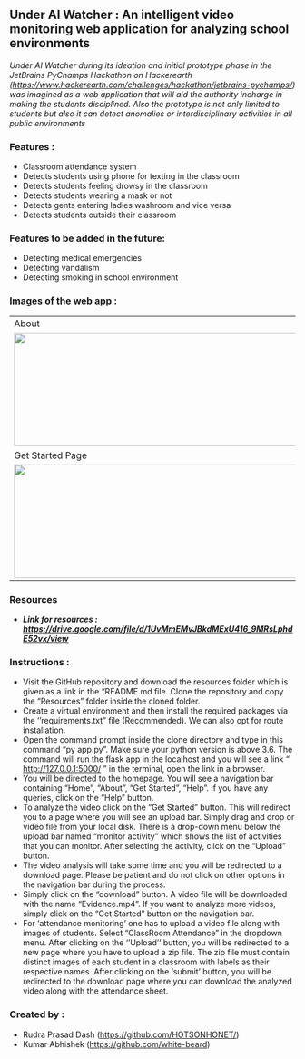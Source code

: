 ## Under AI Watcher : An intelligent video monitoring web application for analyzing school environments

*Under AI Watcher during its ideation and initial prototype phase in the JetBrains PyChamps Hackathon on Hackerearth (https://www.hackerearth.com/challenges/hackathon/jetbrains-pychamps/) was imagined as a web application that will aid the authority incharge in making the students disciplined. Also the prototype is not only limited to students but also it can detect anomalies or interdisciplinary activities in all public environments*

### Features :
*   Classroom attendance system 
*   Detects students using phone for texting in the classroom 
*   Detects students feeling drowsy in the classroom 
*   Detects students wearing a mask or not
*   Detects gents entering ladies washroom and vice versa
*   Detects students outside their classroom

### Features to be added in the future:
*   Detecting medical emergencies
*   Detecting vandalism
*   Detecting smoking in school environment 

### Images of the web app :

<table>
  <tr>
    <td>About</td>
     <td>Home</td>
  </tr>
  <tr>
    <td><img src="https://user-images.githubusercontent.com/54463399/99926692-84a22680-2d68-11eb-8b9c-d1e6cbbd2105.jpeg" width=500 height=200></td>
    <td><img src="https://user-images.githubusercontent.com/54463399/99926742-b915e280-2d68-11eb-94a2-0728d75905bb.jpeg" width=500 height=200></td>
  </tr>
  <tr>
    <td>Get Started Page</td>
     <td>Download Page</td>
  </tr>
  <tr>
    <td><img src="https://user-images.githubusercontent.com/54463399/99926828-06924f80-2d69-11eb-963a-6dae3a5e414a.jpeg" width=500 height=200></td>
    <td><img src="https://user-images.githubusercontent.com/54463399/99926842-19a51f80-2d69-11eb-8ba4-0c3031c2a2aa.jpeg" width=500 height=200></td>
  </tr>
 </table>

### Resources
* <b><i>Link for resources : https://drive.google.com/file/d/1UvMmEMvJBkdMExU416_9MRsLphdE52vx/view</i></b>
### Instructions :
*    Visit the GitHub repository and download the resources folder which is given as a link in the “README.md file. Clone the repository and copy the “Resources” folder inside the cloned folder.
* 	Create a virtual environment and then install the required packages via the ‘’requirements.txt” file (Recommended). We can also opt for route installation.
* 	Open the command prompt inside the clone directory and type in this command “py app.py”. Make sure your python version is above 3.6. The command will run the flask app in the localhost and you will see a link “ http://127.0.0.1:5000/ ” in the terminal, open the link in a browser.
* 	You will be directed to the homepage. You will see a navigation bar containing  “Home”, “About”,  “Get Started”,  “Help”. If you have any queries, click on the “Help” button.
* 	To analyze the video click on the “Get Started” button. This will redirect you to a page where you will see an upload bar. Simply drag and drop or video file from your local disk. There is a drop-down menu below the upload bar named “monitor activity” which shows the list of activities that you can monitor. After selecting the activity, click on the “Upload” button.
* 	The video analysis will take some time and you will be redirected to a download page. Please be patient and do not click on other options in the navigation bar during the process. 
 *   Simply click on the “download”  button. A video file will be downloaded with the name “Evidence.mp4”. If you want to analyze more videos, simply click on the “Get Started” button on the navigation bar.
 *    For ‘attendance monitoring’ one has to upload a video file along with images of students. Select “ClassRoom Attendance” in the dropdown menu. After clicking on the ‘’Upload’’ button, you will be redirected to a new page where you have to upload a zip file. The zip file must contain distinct images of each student in a classroom with labels as their respective names. After clicking on the ‘submit’ button, you will be redirected to the download page where you can download the analyzed video along with the attendance sheet.

### Created by :
* Rudra Prasad Dash (https://github.com/HOTSONHONET/)
* Kumar Abhishek (https://github.com/white-beard)
